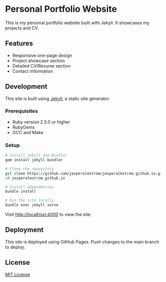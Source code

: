 # Personal Portfolio Website

This is my personal portfolio website built with Jekyll. It showcases my projects and CV.

## Features

- Responsive one-page design
- Project showcase section
- Detailed CV/Resume section
- Contact information

## Development

This site is built using [Jekyll](https://jekyllrb.com/), a static site generator.

### Prerequisites

- Ruby version 2.5.0 or higher
- RubyGems
- GCC and Make

### Setup

```bash
# Install Jekyll and Bundler
gem install jekyll bundler

# Clone the repository
git clone https://github.com/jesperalmstrom/jesperalmstrom.github.io.git
cd jesperalmstrom.github.io

# Install dependencies
bundle install

# Run the site locally
bundle exec jekyll serve
```

Visit <http://localhost:4000> to view the site.

## Deployment

This site is deployed using GitHub Pages. Push changes to the main branch to deploy.

## License

[MIT License](LICENSE)
